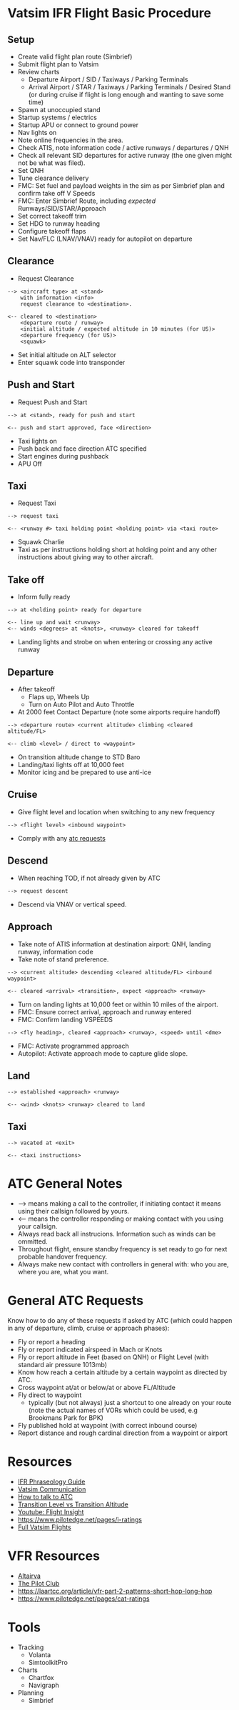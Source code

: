 # Vatsim IFR Flight Basic Procedure

## Setup
 - Create valid flight plan route (Simbrief)
 - Submit flight plan to Vatsim
 - Review charts
   - Departure Airport / SID / Taxiways / Parking Terminals   
   - Arrival Airport / STAR / Taxiways / Parking Terminals / Desired Stand (or during cruise if flight is long enough and wanting to save some time)
 - Spawn at unoccupied stand
 - Startup systems / electrics
 - Startup APU or connect to ground power
 - Nav lights on
 - Note online frequencies in the area.
 - Check ATIS, note information code / active runways / departures / QNH
 - Check all relevant SID departures for active runway (the one given might not be what was filed).
 - Set QNH
 - Tune clearance delivery 
 - FMC: Set fuel and payload weights in the sim as per Simbrief plan and confirm take off V Speeds
 - FMC: Enter Simbrief Route, including *expected* Runways/SID/STAR/Approach 
 - Set correct takeoff trim
 - Set HDG to runway heading
 - Configure takeoff flaps
 - Set Nav/FLC (LNAV/VNAV) ready for autopilot on departure


## Clearance
 - Request Clearance
```
--> <aircraft type> at <stand>
    with information <info>
    request clearance to <destination>.
```
```
<-- cleared to <destination>
    <departure route / runway>
    <initial altitude / expected altitude in 10 minutes (for US)>
    <departure frequency (for US)>
    <squawk>
```
 - Set initial altitude on ALT selector
 - Enter squawk code into transponder

## Push and Start
 - Request Push and Start
 ```
 --> at <stand>, ready for push and start
 ```
  ```
 <-- push and start approved, face <direction>
 ```
 - Taxi lights on
 - Push back and face direction ATC specified
 - Start engines during pushback
 - APU Off

## Taxi
 - Request Taxi
```
--> request taxi
```
```
<-- <runway #> taxi holding point <holding point> via <taxi route>
```
 - Squawk Charlie
 - Taxi as per instructions holding short at holding point and any other instructions about giving way to other aircraft.

## Take off
 - Inform fully ready
```
--> at <holding point> ready for departure
```
```
<-- line up and wait <runway>
<-- winds <degrees> at <knots>, <runway> cleared for takeoff
```
 - Landing lights and strobe on when entering or crossing any active runway

## Departure
 - After takeoff
   - Flaps up, Wheels Up
   - Turn on Auto Pilot and Auto Throttle
 - At 2000 feet Contact Departure (note some airports require handoff)
 ```
 --> <departure route> <current altitude> climbing <cleared altitude/FL>
 ```
 ```
 <-- climb <level> / direct to <waypoint>
 ```
 - On transition altitude change to STD Baro
 - Landing/taxi lights off at 10,000 feet
 - Monitor icing and be prepared to use anti-ice

## Cruise 
- Give flight level and location when switching to any new frequency
```
--> <flight level> <inbound waypoint>
```
 * Comply with any [atc requests](#general-atc-requests)

## Descend
 * When reaching TOD, if not already given by ATC
 ```
 --> request descent
 ```
 * Descend via VNAV or vertical speed. 


## Approach
 - Take note of ATIS information at destination airport: QNH,  landing runway, information code 
 - Take note of stand preference.
 ```
 --> <current altitude> descending <cleared altitude/FL> <inbound waypoint>
 ```
```
<-- cleared <arrival> <transition>, expect <approach> <runway>
```
- Turn on landing lights at 10,000 feet or within 10 miles of the airport.
- FMC: Ensure correct arrival, approach and runway entered
- FMC: Confirm landing VSPEEDS

```
--> <fly heading>, cleared <approach> <runway>, <speed> until <dme>
```
- FMC: Activate programmed approach
- Autopilot: Activate approach mode to capture glide slope.

## Land
```
--> established <approach> <runway>
```
```
<-- <wind> <knots> <runway> cleared to land
```
## Taxi
```
--> vacated at <exit>
```
```
<-- <taxi instructions>
```


# ATC General Notes
 - --> means making a call to the controller, if initiating contact it means using their callsign followed by yours.
 - <-- means the controller responding or making contact with you using your callsign. 
 - Always read back all instrucions. Information such as winds can be ommitted.
 - Throughout flight, ensure standby frequency is set ready to go for next probable handover frequency.
 - Always make new contact with controllers in general with: who you are, where you are, what you want.

# General ATC Requests
Know how to do any of these requests if asked by ATC (which could happen in any of departure, climb, cruise or approach phases):
 - Fly or report a heading
 - Fly or report indicated airspeed in Mach or Knots
 - Fly or report altitude in Feet (based on QNH) or Flight Level (with standard air pressure 1013mb)
 - Know how reach a certain altitude by a certain waypoint as directed by ATC.
 - Cross waypoint at/at or below/at or above FL/Altitude 
 - Fly direct to waypoint
   - typically (but not always) just a shortcut to one already on your route (note the actual names of VORs which could be used, e.g Brookmans Park for BPK) 
 - Fly published hold at waypoint (with correct inbound course)
 - Report distance and rough cardinal direction from a waypoint or airport 

# Resources
- [IFR Phraseology Guide](https://aviationpro.nl/tutorials/vatsim-tutorials/ifr-phraseology-guide/)
- [Vatsim Communication](https://docs.google.com/document/d/1nt67fh-Q2DAUjc2KPSCE3Hcw1jLYrj1smvwHxh1xknQ/edit)
- [How to talk to ATC](https://forums.flightsimulator.com/t/vatsim-how-to-talk-to-atc-with-example/285430/19?fbclid=IwAR3rM8Q6STjRCWybbujXEOLW_kdHGH2drSJRx4TOTlWYURnaSJgQv2qc8EU)
- [Transition Level vs Transition Altitude](https://skybrary.aero/articles/transition-altitudelevel)
- [Youtube: Flight Insight](https://www.youtube.com/@flightinsight9111/playlists)
- https://www.pilotedge.net/pages/i-ratings
- [Full Vatsim Flights](https://www.youtube.com/playlist?list=PLtO_n5SzuAacXKQYoKQY4DHH0YUrPxYTa)

# VFR Resources
- [Altairva](http://www.altairva-fs.com/training/ava_training_ifr_vatsim_vfr.htm)
- [The Pilot Club](https://www.thepilotclub.org/blog/vfr-vatsim-who-do-i-have-to-talk-to)
- https://laartcc.org/article/vfr-part-2-patterns-short-hop-long-hop
- https://www.pilotedge.net/pages/cat-ratings

# Tools
 - Tracking
   - Volanta
   - SimtoolkitPro
 - Charts
   - Chartfox
   - Navigraph
 - Planning
   - Simbrief
